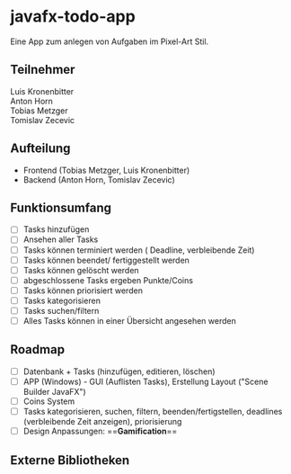 # javafx-todo-app

Eine App zum anlegen von Aufgaben im Pixel-Art Stil.

## Teilnehmer

Luis Kronenbitter<br>
Anton Horn<br>
Tobias Metzger<br>
Tomislav Zecevic<br>

## Aufteilung

- Frontend (Tobias Metzger, Luis Kronenbitter)
- Backend (Anton Horn, Tomislav Zecevic)

## Funktionsumfang

- [ ] Tasks hinzufügen
- [ ] Ansehen aller Tasks
- [ ] Tasks können terminiert werden ( Deadline, verbleibende Zeit)
- [ ] Tasks können beendet/ fertiggestellt werden
- [ ] Tasks können gelöscht werden
- [ ] abgeschlossene Tasks ergeben Punkte/Coins
- [ ] Tasks können priorisiert werden
- [ ] Tasks kategorisieren
- [ ] Tasks suchen/filtern
- [ ] Alles Tasks können in einer Übersicht angesehen werden

## Roadmap

- [ ] Datenbank + Tasks (hinzufügen, editieren, löschen)
- [ ] APP (Windows) - GUI (Auflisten Tasks), Erstellung Layout ("Scene Builder JavaFX")
- [ ] Coins System
- [ ] Tasks kategorisieren, suchen, filtern, beenden/fertigstellen, deadlines (verbleibende Zeit anzeigen), priorisierung
- [ ] Design Anpassungen: ==**Gamification**==

## Externe Bibliotheken


